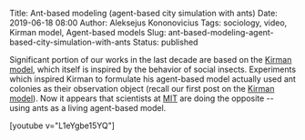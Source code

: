 Title: Ant-based modeling (agent-based city simulation with ants)
Date: 2019-06-18 08:00
Author: Aleksejus Kononovicius
Tags: sociology, video, Kirman model, Agent-based models
Slug: ant-based-modeling-agent-based-city-simulation-with-ants
Status: published

Significant portion of our works in the last decade are based on the
[Kirman model](/tag/kirman-model/), which itself is inspired by the behavior of
social insects. Experiments which inspired Kirman to formulate his agent-based
model actually used ant colonies as their observation object (recall our first
post on the [Kirman model]({filename}/articles/2010/kirman-ants.md)). Now it
appears that scientists at [MIT](https://www.media.mit.edu/projects/ant-based-modeling/overview/)
are doing the opposite -- using ants as a living agent-based model.

[youtube v="L1eYgbe15YQ"]
